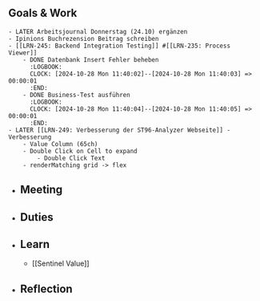 ## Goals & Work
	- LATER Arbeitsjournal Donnerstag (24.10) ergänzen
	- Ipinions Buchrezension Beitrag schreiben
	- [[LRN-245: Backend Integration Testing]] #[[LRN-235: Process Viewer]]
		- DONE Datenbank Insert Fehler beheben
		  :LOGBOOK:
		  CLOCK: [2024-10-28 Mon 11:40:02]--[2024-10-28 Mon 11:40:03] =>  00:00:01
		  :END:
		- DONE Business-Test ausführen
		  :LOGBOOK:
		  CLOCK: [2024-10-28 Mon 11:40:04]--[2024-10-28 Mon 11:40:05] =>  00:00:01
		  :END:
	- LATER [[LRN-249: Verbesserung der ST96-Analyzer Webseite]] - Verbesserung
		- Value Column (65ch)
		- Double Click on Cell to expand
			- Double Click Text
		- renderMatching grid -> flex
- ## Meeting
- ## Duties
- ## Learn
	- [[Sentinel Value]]
- ## Reflection